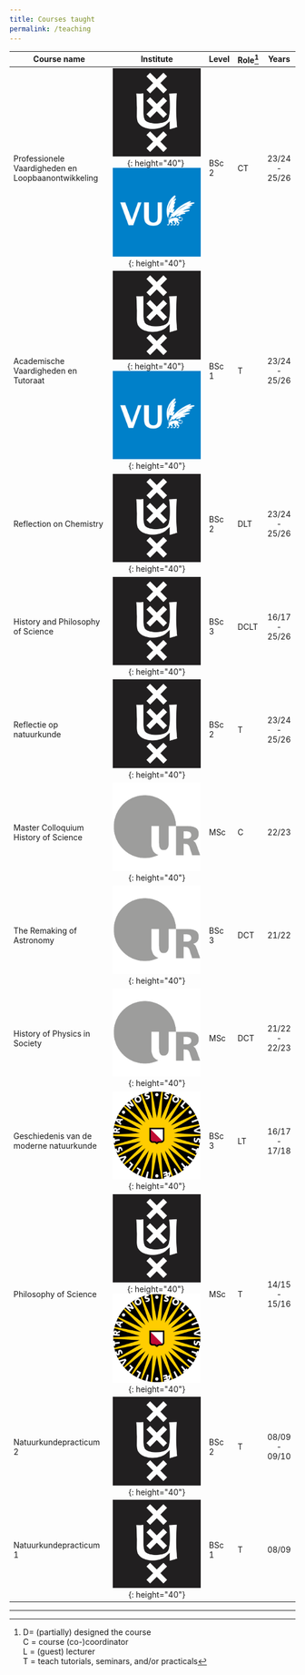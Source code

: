 ```yaml
---
title: Courses taught
permalink: /teaching
---
```


| Course name                                        | Institute                               | Level |  Role[^tasks] | Years  |
| -------------------------------------------------- | :-------------------------------------: | ----- | ------------ | :----------: | 
| Professionele Vaardigheden en Loopbaanontwikkeling | ![Logo of the University of Amsterdam](images/logo_UvA.jpg){: height="40"}&nbsp;![Logo of VU Amsterdam](images/logo_VU.png){: height="40"}   | BSc 2 |  CT           | 23/24 - 25/26 |
| Academische Vaardigheden en Tutoraat               | ![Logo of the University of Amsterdam](images/logo_UvA.jpg){: height="40"}&nbsp;![Logo of VU Amsterdam](images/logo_VU.png){: height="40"}   | BSc 1 |  T            | 23/24 - 25/26 |
| Reflection on Chemistry                            | ![Logo of the University of Amsterdam](images/logo_UvA.jpg){: height="40"}                                                                   | BSc 2 |  DLT          | 23/24 - 25/26 |     
| History and Philosophy of Science                  | ![Logo of the University of Amsterdam](images/logo_UvA.jpg){: height="40"}                                                                   | BSc 3 |  DCLT         | 16/17 - 25/26 |     
| Reflectie op natuurkunde                           | ![Logo of the University of Amsterdam](images/logo_UvA.jpg){: height="40"}                                                                   | BSc 2 |  T            | 23/24 - 25/26 |     
| Master Colloquium History of Science               | ![Logo of the University of Regensburg](images/logo_Regensburg.png){: height="40"}                                                           | MSc   |  C            | 22/23        |     
| The Remaking of Astronomy                          | ![Logo of the University of Regensburg](images/logo_Regensburg.png){: height="40"}                                                            | BSc 3 |  DCT          | 21/22        |     
| History of Physics in Society                      | ![Logo of the University of Regensburg](images/logo_Regensburg.png){: height="40"}                                                           | MSc   |  DCT          | 21/22 - 22/23 |     
| Geschiedenis van de moderne natuurkunde            | ![Logo of the Utrecht University](images/logo_Utrecht.png){: height="40"}                                                                  | BSc 3 |  LT           | 16/17 - 17/18 |     
| Philosophy of Science                              | ![Logo of the University of Amsterdam](images/logo_UvA.jpg){: height="40"}&nbsp;![Logo of the Utrecht University](images/logo_Utrecht.png){: height="40"} | MSc   |  T            | 14/15 - 15/16 |     
| Natuurkundepracticum 2                             | ![Logo of the University of Amsterdam](images/logo_UvA.jpg){: height="40"}                                                               | BSc 2 | T            | 08/09 - 09/10 |     
| Natuurkundepracticum 1                             | ![Logo of the University of Amsterdam](images/logo_UvA.jpg){: height="40"}                                                                 | BSc 1 | T            | 08/09        |     

----

[^tasks]: D= (partially) designed the course  
	C = course (co-)coordinator  
	L = (guest) lecturer  
	T = teach tutorials, seminars, and/or practicals
